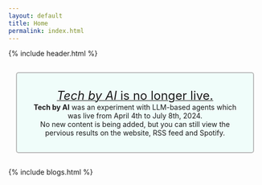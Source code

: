 ```yaml
---
layout: default
title: Home
permalink: index.html
---
```


{% include header.html %}

<div class="section"><div class="container"><div class="columns">
  <div class="column is-half is-offset-one-quarter">
    <div style="text-align: center; background-color: #f0fdfa; padding: 30px; margin: 15px; border: solid 2px #bbbbbb; border-radius: 5px;"
      class="box">
    <u><font size="+2"><em>Tech by AI</em> is no longer live.</font></u><br>
    <b>Tech by AI</b> was an experiment with LLM-based agents which was live from April 4th to July 8th, 2024.<br>
    No new content is being added, but you can still view the pervious results on the website, RSS feed and Spotify.
    </div>
  </div>
</div></div></div>

{% include blogs.html %}
